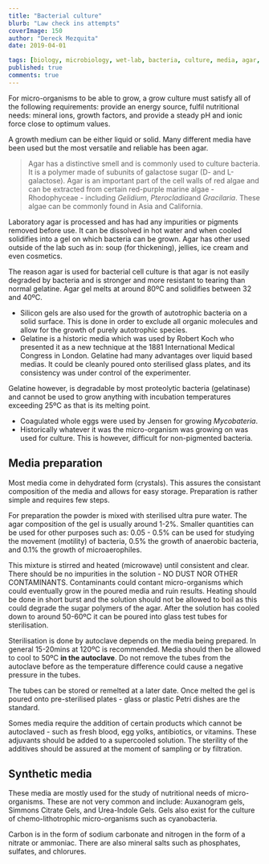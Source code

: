 ```yaml
---
title: "Bacterial culture"
blurb: "Law check ins attempts"
coverImage: 150
author: "Dereck Mezquita"
date: 2019-04-01

tags: [biology, microbiology, wet-lab, bacteria, culture, media, agar, gelatine, silicon, coagulated-egg, synthetic-media]
published: true
comments: true
---
```


For micro-organisms to be able to grow, a grow culture must satisfy all of the following requirements: provide an energy source, fulfil nutritional needs: mineral ions, growth factors, and provide a steady pH and ionic force close to optimum values.

A growth medium can be either liquid or solid. Many different media have been used but the most versatile and reliable has been agar.

> Agar has a distinctive smell and is commonly used to culture bacteria. It is a polymer made of subunits of galactose sugar (D- and L-galactose). Agar is an important part of the cell walls of red algae and can be extracted from certain red-purple marine algae - Rhodophyceae - including *Gelidium*, *Pterocladia*and *Gracilaria*. These algae can be commonly found in Asia and California.

Laboratory agar is processed and has had any impurities or pigments removed before use. It can be dissolved in hot water and when cooled solidifies into a gel on which bacteria can be grown. Agar has other used outside of the lab such as in: soup (for thickening), jellies, ice cream and even cosmetics.

The reason agar is used for bacterial cell culture is that agar is not easily degraded by bacteria and is stronger and more resistant to tearing than normal gelatine. Agar gel melts at around 80ºC and solidifies between 32 and 40ºC.

- Silicon gels are also used for the growth of autotrophic bacteria on a solid surface. This is done in order to exclude all organic molecules and allow for the growth of purely autotrophic species.
- Gelatine is a historic media which was used by Robert Koch who presented it as a new technique at the 1881 International Medical Congress in London. Gelatine had many advantages over liquid based medias. It could be cleanly poured onto sterilised glass plates, and its consistency was under control of the experimenter.

Gelatine however, is degradable by most proteolytic bacteria (gelatinase) and cannot be used to grow anything with incubation temperatures exceeding 25ºC as that is its melting point.

- Coagulated whole eggs were used by Jensen for growing *Mycobateria*.
- Historically whatever it was the micro-organism was growing on was used for culture. This is however, difficult for non-pigmented bacteria.

## Media preparation

Most media come in dehydrated form (crystals). This assures the consistant composition of the media and allows for easy storage. Preparation is rather simple and requires few steps.

For preparation the powder is mixed with sterilised ultra pure water. The agar composition of the gel is usually around 1-2%. Smaller quantities can be used for other purposes such as: 0.05 - 0.5% can be used for studying the movement (motility) of bacteria, 0.5% the growth of anaerobic bacteria, and 0.1% the growth of microaerophiles.

This mixture is stirred and heated (microwave) until consistent and clear. There should be no impurities in the solution - NO DUST NOR OTHER CONTAMINANTS. Contaminants could contant micro-organisms which could eventually grow in the poured media and ruin results. Heating should be done in short burst and the solution should not be allowed to boil as this could degrade the sugar polymers of the agar. After the solution has cooled down to around 50-60ºC it can be poured into glass test tubes for sterilisation.

Sterilisation is done by autoclave depends on the media being prepared. In general 15-20mins at 120ºC is recommended. Media should then be allowed to cool to 50ºC **in the autoclave**. Do not remove the tubes from the autoclave before as the temperature difference could cause a negative pressure in the tubes.

The tubes can be stored or remelted at a later date. Once melted the gel is poured onto pre-sterilised plates - glass or plastic Petri dishes are the standard.

Somes media require the addition of certain products which cannot be autoclaved - such as fresh blood, egg yolks, antibiotics, or vitamins. These adjuvants should be added to a supercooled solution. The sterility of the additives should be assured at the moment of sampling or by filtration.

## Synthetic media

These media are mostly used for the study of nutritional needs of micro-organisms. These are not very common and include: Auxanogram gels, Simmons Citrate Gels, and Urea-Indole Gels. Gels also exist for the culture of chemo-lithotrophic micro-organisms such as cyanobacteria.

Carbon is in the form of sodium carbonate and nitrogen in the form of a nitrate or ammoniac. There are also mineral salts such as phosphates, sulfates, and chlorures.